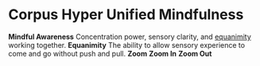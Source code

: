 # Corpus Hyper Unified Mindfulness

**Mindful Awareness** Concentration power, sensory clarity, and [equanimity](#equanimity) working together.
<a name="equanimity"></a>**Equanimity** The ability to allow sensory experience to come and go without push and pull.
**Zoom**
**Zoom In**
**Zoom Out**

